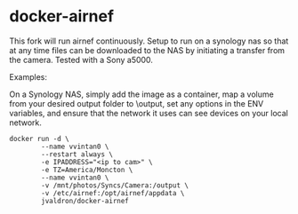 # docker-airnef

This fork will run airnef continuously.  Setup to run on a synology nas so that at any time files can be downloaded to the NAS by initiating a transfer from the camera.  Tested with a Sony a5000. 

Examples:

On a Synology NAS, simply add the image as a container, map a volume from your desired output folder to \output, set any options in the ENV variables, and ensure that the network it uses can see devices on your local network.

```
docker run -d \
        --name vvintan0 \
        --restart always \
        -e IPADDRESS="<ip to cam>" \
        -e TZ=America/Moncton \
        --name vvintan0 \
        -v /mnt/photos/Syncs/Camera:/output \
        -v /etc/airnef:/opt/airnef/appdata \
        jvaldron/docker-airnef
```
